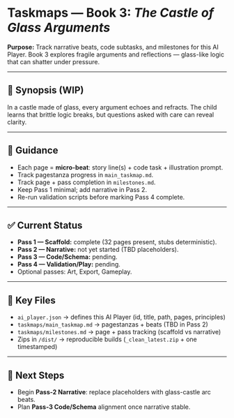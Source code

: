 # Taskmaps — Book 3: *The Castle of Glass Arguments*

**Purpose:** Track narrative beats, code subtasks, and milestones for this AI Player.
Book 3 explores fragile arguments and reflections — glass-like logic that can shatter under pressure.

---

## 📖 Synopsis (WIP)

In a castle made of glass, every argument echoes and refracts.
The child learns that brittle logic breaks, but questions asked with care can reveal clarity.

---

## 🧭 Guidance

- Each page = **micro-beat**: story line(s) + code task + illustration prompt.
- Track pagestanza progress in `main_taskmap.md`.
- Track page + pass completion in `milestones.md`.
- Keep Pass 1 minimal; add narrative in Pass 2.
- Re-run validation scripts before marking Pass 4 complete.

---

## ✅ Current Status

- **Pass 1 — Scaffold:** complete (32 pages present, stubs deterministic).
- **Pass 2 — Narrative:** not yet started (TBD placeholders).
- **Pass 3 — Code/Schema:** pending.
- **Pass 4 — Validation/Play:** pending.
- Optional passes: Art, Export, Gameplay.

---

## 📂 Key Files

- `ai_player.json` → defines this AI Player (id, title, path, pages, principles)
- `taskmaps/main_taskmap.md` → pagestanzas + beats (TBD in Pass 2)
- `taskmaps/milestones.md` → page + pass tracking (scaffold vs narrative)
- Zips in `/dist/` → reproducible builds (`_clean_latest.zip` + one timestamped)

---

## 🔮 Next Steps

- Begin **Pass-2 Narrative**: replace placeholders with glass-castle arc beats.
- Plan **Pass-3 Code/Schema** alignment once narrative stable.
